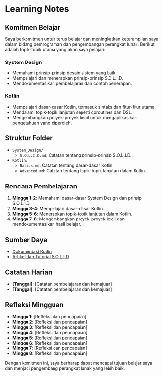 # Learning Notes

## Komitmen Belajar

Saya berkomitmen untuk terus belajar dan meningkatkan keterampilan saya dalam bidang pemrograman dan pengembangan perangkat lunak. Berikut adalah topik-topik utama yang akan saya pelajari:

### System Design
- Memahami prinsip-prinsip desain sistem yang baik.
- Mempelajari dan menerapkan prinsip-prinsip S.O.L.I.D.
- Mendokumentasikan pembelajaran dan contoh penerapan.

### Kotlin
- Mempelajari dasar-dasar Kotlin, termasuk sintaks dan fitur-fitur utama.
- Mendalami topik-topik lanjutan seperti coroutines dan DSL.
- Mengembangkan proyek-proyek kecil untuk mengaplikasikan pengetahuan yang diperoleh.

## Struktur Folder
- `System_Design/`
  - `S.O.L.I.D.md`: Catatan tentang prinsip-prinsip S.O.L.I.D.
- `Kotlin/`
  - `Basics.md`: Catatan tentang dasar-dasar Kotlin.
  - `Advanced.md`: Catatan tentang topik-topik lanjutan dalam Kotlin.

## Rencana Pembelajaran
1. **Minggu 1-2**: Memahami dasar-dasar System Design dan prinsip S.O.L.I.D.
2. **Minggu 3-4**: Mempelajari dasar-dasar Kotlin.
3. **Minggu 5-6**: Menerapkan topik-topik lanjutan dalam Kotlin.
4. **Minggu 7-8**: Mengembangkan proyek-proyek kecil dan mendokumentasikan hasil belajar.

## Sumber Daya
- [Dokumentasi Kotlin](https://kotlinlang.org/docs/home.html)
- [Artikel dan Tutorial S.O.L.I.D](https://medium.com/@kashif.muhammad/solid-principles-quick-reference-guide-are-you-doing-it-right-b7ff58bb9791)

## Catatan Harian
- **[Tanggal]**: [Catatan pembelajaran dan kemajuan]
- **[Tanggal]**: [Catatan pembelajaran dan kemajuan]

## Refleksi Mingguan
- **Minggu 1**: [Refleksi dan pencapaian]
- **Minggu 2**: [Refleksi dan pencapaian]
- **Minggu 3**: [Refleksi dan pencapaian]
- **Minggu 4**: [Refleksi dan pencapaian]
- **Minggu 5**: [Refleksi dan pencapaian]
- **Minggu 6**: [Refleksi dan pencapaian]
- **Minggu 7**: [Refleksi dan pencapaian]
- **Minggu 8**: [Refleksi dan pencapaian]

Dengan komitmen ini, saya berharap dapat mencapai tujuan belajar saya dan menjadi pengembang perangkat lunak yang lebih baik.
